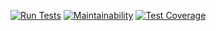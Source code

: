 
[![Run Tests](https://github.com/Kudaiberdy/find-in-json/actions/workflows/runTests.yml/badge.svg)](https://github.com/Kudaiberdy/find-in-json/actions/workflows/runTests.yml)
[![Maintainability](https://api.codeclimate.com/v1/badges/ec90c4ee3163298c5a0a/maintainability)](https://codeclimate.com/github/Kudaiberdy/find-in-json/maintainability)
[![Test Coverage](https://api.codeclimate.com/v1/badges/ec90c4ee3163298c5a0a/test_coverage)](https://codeclimate.com/github/Kudaiberdy/find-in-json/test_coverage)
